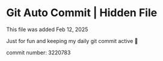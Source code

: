 # Git Auto Commit | Hidden File

This file was added Feb 12, 2025

Just for fun and keeping my daily git commit active 🤪

commit number: 3220783
